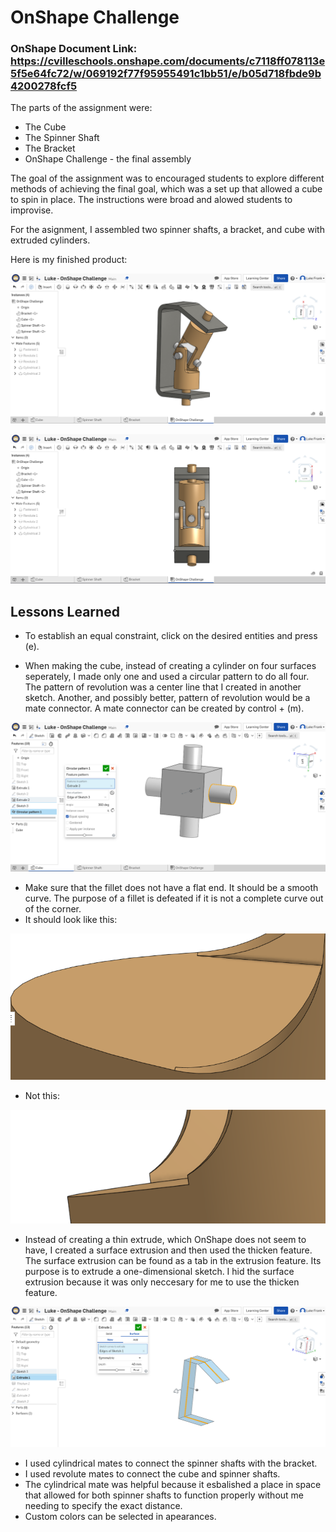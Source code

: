 # OnShape Challenge
### OnShape Document Link: https://cvilleschools.onshape.com/documents/c7118ff078113e5f5e64fc72/w/069192f77f95955491c1bb51/e/b05d718fbde9b4200278fcf5
The parts of the assignment were:
* The Cube
* The Spinner Shaft
* The Bracket
* OnShape Challenge - the final assembly

The goal of the assignment was to encouraged students to explore different methods of achieving the final goal, which was a set up that allowed a cube to spin in place. The instructions were broad and alowed students to improvise.

For the asignment, I assembled two spinner shafts, a bracket, and cube with extruded cylinders. 

Here is my finished product:

![OnShape Challenge Side Picture](/OnShape_Challenge/Media/Luke-Engineering_III-OnShape_Challenge-OnShape_Challenge_Side_Picture.png)

![Onshape Challenge Front Picture](/OnShape_Challenge/Media/Luke-Engineering_III-OnShape_Challenge-OnShape_Challenge_Front_Picture.png)

## Lessons Learned

* To establish an equal constraint, click on the desired entities and press (e).

* When making the cube, instead of creating a cylinder on four surfaces seperately, I made only one and used a circular pattern to do all four. The pattern of revolution was a center line that I created in another sketch. Another, and possibly better, pattern of revolution would be a mate connector. A mate connector can be created by control + (m).

![Cylinder Circular Pattern](/OnShape_Challenge/Media/Luke-Engineering_III-OnShape_Challenge-Cylinder_Revolute_Pattern.png)

* Make sure that the fillet does not have a flat end. It should be a smooth curve. The purpose of a fillet is defeated if it is not a complete curve out of the corner.
* It should look like this:

![Correct Fillet Method](/OnShape_Challenge/Media/Luke-Engineering_III-OnShape_Challenge-Correct_Fillet_Method.png)

* Not this:

![Incorrect Fillet Method](/OnShape_Challenge/Media/Luke-Engineering_III-OnShape_Challenge-Surface_Incorrect_Fillet_Method.png)

* Instead of creating a thin extrude, which OnShape does not seem to have, I created a surface extrusion and then used the thicken feature. The surface extrusion can be found as a tab in the extrusion feature. Its purpose is to extrude a one-dimensional sketch. I hid the surface extrusion because it was only neccesary for me to use the thicken feature.

![Surface Extrude Feature](/OnShape_Challenge/Media/Luke-Engineering_III-OnShape_Challenge-Surface_Extrude_Feature.png)

* I used cylindrical mates to connect the spinner shafts with the bracket.
* I used revolute mates to connect the cube and spinner shafts.
* The cylindrical mate was helpful because it esbalished a place in space that allowed for both spinner shafts to function properly without me needing to specify the exact distance.
* Custom colors can be selected in apearances.
